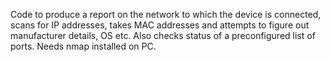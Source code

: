 Code to produce a report on the network to which the device is connected, scans for IP addresses, takes MAC addresses and attempts to figure out manufacturer details, OS etc. Also checks status of a preconfigured list of ports. Needs nmap installed on PC.